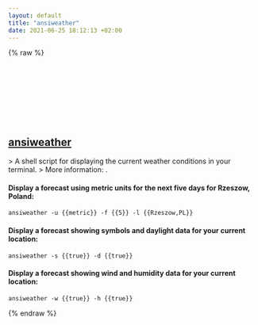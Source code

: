 ```yaml
---
layout: default
title: "ansiweather"
date: 2021-06-25 18:12:13 +02:00
---
```

{% raw %}
<h2 id="ansiweather">
  <a href="/en/common/ansiweather.html">ansiweather</a> <a href="#ansiweather"><svg class="icon">
    <use href="/assets/images/unicode_sprite.svg#link" />
  </svg></a>
</h2>
> A shell script for displaying the current weather conditions in your terminal.
> More information: <https://github.com/fcambus/ansiweather>.

#### Display a forecast using metric units for the next five days for Rzeszow, Poland:
```shell
ansiweather -u {{metric}} -f {{5}} -l {{Rzeszow,PL}}
```
#### Display a forecast showing symbols and daylight data for your current location:
```shell
ansiweather -s {{true}} -d {{true}}
```
#### Display a forecast showing wind and humidity data for your current location:
```shell
ansiweather -w {{true}} -h {{true}}
```
{% endraw %}